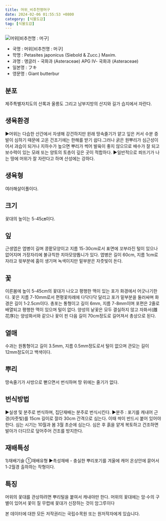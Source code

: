 ```yaml
---
title: 머위_비추천명머구
date: 2024-02-06 01:55:53 +0800
category: [식물도감]
tag: [식물도감]
---
```




![머위[비추천명 : 머구]](/fileUpload/plants/basic/Compositae/Petasites/9911/9911_1_th2.jpg)
- 국명 : 머위[비추천명 : 머구]
- 학명 : Petasites japonicus (Siebold & Zucc.) Maxim.
- 과명 : 앵글러 - 국화과 (Asteraceae) APG Ⅳ- 국화과 (Asteraceae)
- 일본명 : フキ
- 영문명 : Giant butterbur


## 분포
제주특별자치도의 산록과 울릉도 그리고 남부지방의 산지와 길가 습지에서 자란다.
## 생육환경
▶머위는 다습한 산간에서 자생해 강건하지만 윈래 땅속줄기가 얕고 잎은 커서 수분 증발이 심하기 때문에 고온 건조기에는 한해를 받기 쉽다.그러나 굵은 원뿌리가 심근성이어서  과습이 되거나 지하수가 높으면 뿌리가 썩어 발육이 좋지 않으므로 배수가 잘 되고 보수력이 있는 모래 또는 양토의 토층이 깊은 곳이 적합하다.▶일반적으로 쐬뜨기가 나는 땅에 머위가 잘 자란다고 하며 산성에는 강하다.
## 생육형
여러해살이풀이다.
## 크기
꽃대의 높이는 5-45㎝이다.
## 잎
근생엽은 엽병이 길며 콩팥모양이고 지름 15-30cm로서 표면에 꼬부라진 털이 있으나 없어지며 가장자리에 불규칙한 치아모양톱니가 있다. 엽병은 길이 60cm, 지름 1cm로 자라고 윗부분에 홈이 생기며 녹색이지만 밑부분은 자줏빛이 돈다.
## 꽃
이른봄에 높이 5-45cm의 꽃대가 나오고 평행한 맥이 있는 포가 화경에서 어긋나기한다. 꽃은 지름 7-10mm로서 편평꽃차례에 다닥다닥 달리고 포가 밑부분을 둘러싸며 화경은 길이 1-2.5cm이다. 총포는 통형이고 길이 6mm, 지름 7-8mm이며 포편은 2줄로 배열되고 평행한 맥이 있으며 털이 없다. 양성의 낱꽃은 모두 결실하지 않고 자화서(雌花序)는 양성화서와 같으나 꽃이 핀 다음 길이 70cm정도로 길어져서 총상으로 된다.
## 열매
수과는 원통형이고 길이 3.5mm, 지름 0.5mm정도로서 털이 없으며 관모는 길이 12mm정도이고 백색이다.
## 뿌리
땅속줄기가 사방으로 뻗으면서 번식하며 땅 위에는 줄기가 없다.
## 번식방법
▶실생 및 분주로 번식하며, 집단재배는 분주로 번식시킨다.▶분주 : 포기를 캐내어 근경(자줏빛)를 15cm 길이로 잘라 30cm 간격으로 심는다. 이때 싹이 반드시 붙어 있어야 한다. 심는 시기는 10월과 봄 3월 초순에 심는다. 심은 후 흙을 얕게 복토하고 건조하면 발아가 더디므로 덮어주어 건조를 방지한다.
## 재배특성
1)재배기술①재배유형 ▶촉성재배 - 충실한 뿌리포기를 겨울에 캐어 온상안에 묻어서 1-2월경 출하하는 작형이다.
## 특징
머위의 꽃대를 관상하려면 뿌리털을 붙여서 캐내야만 한다. 머위의 꽃대에는 암·수의 구별이 있어서 꽃이 질 무렵에 꽃대가 신장하는 것이 암그루이다






본 데이터에 대한 모든 저작권리는 국립수목원 또는 원저작자에게 있습니다.
